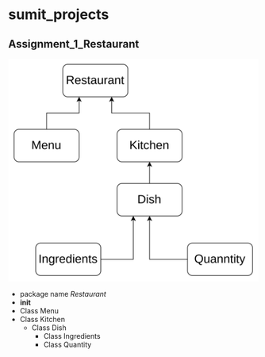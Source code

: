 # sumit_projects

## Assignment_1_Restaurant
![img.png](img.png)
- package name _Restaurant_
- __init__
- Class Menu
- Class Kitchen
     - Class Dish
       - Class Ingredients
       - Class Quantity
